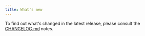 ```yaml
---
title: What's new
---
```


To find out what's changed in the latest release, please consult the [CHANGELOG.md](https://github.com/tiktok/sparo/blob/main/apps/sparo/CHANGELOG.md) notes.
